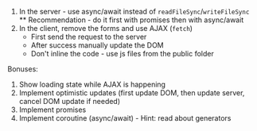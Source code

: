 1. In the server - use async/await instead of `readFileSync`/`writeFileSync`
   \*\* Recommendation - do it first with promises then with async/await
2. In the client, remove the forms and use AJAX (`fetch`)
   - First send the request to the server
   - After success manually update the DOM
   - Don't inline the code - use js files from the public folder

Bonuses:

1. Show loading state while AJAX is happening
2. Implement optimistic updates (first update DOM, then update server, cancel DOM update if needed)
3. Implement promises
4. Implement coroutine (async/await) - Hint: read about generators
